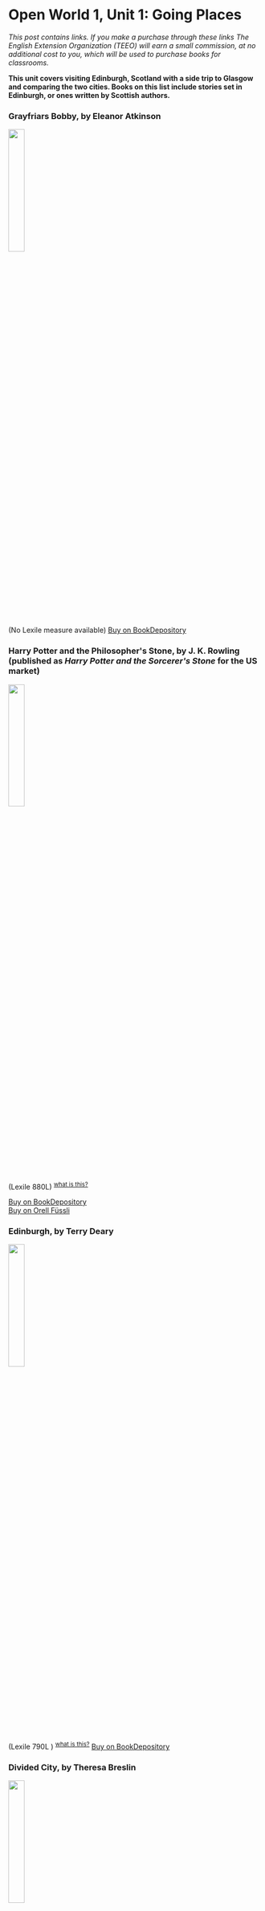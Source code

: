 # Open World 1, Unit 1: Going Places
 *This post contains links. If you make a purchase through these links The English Extension Organization (TEEO) will earn a small commission, at no additional cost to you, which will be used to purchase books for classrooms.*

**This unit covers visiting Edinburgh, Scotland with a side trip to Glasgow and comparing the two cities.  Books on this list include stories set in Edinburgh, or ones written by Scottish authors.**  

### Grayfriars Bobby, by Eleanor Atkinson
<img src="https://imgur.com/RRgkUnc.png" width="25%" />

(No Lexile measure available)
<a href="https://www.bookdepository.com/Greyfriars-Bobby-Eleanor-Atkinson/9780140367423?ref=grid-view&qid=1674499920738&sr=1-1" rel="nofollow"> Buy on BookDepository</a>  

 
### Harry Potter and the Philosopher's Stone, by J. K. Rowling (published as *Harry Potter and the Sorcerer's Stone* for the US market)

<img src="https://imgur.com/naCrhxz.png" width="25%" />

 (Lexile 880L)  <sup>[what is this?](/resources/Lexile%20measures)</sup>

<a href="https://www.bookdepository.com/Harry-Potter-Philosophers-Stone-J-K-Rowling/9781408855652?ref=grid-view&qid=1665854798278&sr=1-2" rel="nofollow"> Buy on BookDepository</a>  
<a href="https://www.orellfuessli.ch/shop/home/artikeldetails/A1046129216" rel="nofollow">Buy on Orell Füssli</a> 


### Edinburgh, by Terry Deary

<img src="https://imgur.com/LquXPjQ.png" width="25%" />

(Lexile 790L )  <sup>[what is this?](/resources/Lexile%20measures)</sup>
<a href="https://www.bookdepository.com/Gruesome-Guide-Edinburgh-newspaper-edition-Terry-Deary/9780702318122?ref=grid-view&qid=1674500219627&sr=1-1" rel="nofollow"> Buy on BookDepository</a>  

### Divided City, by Theresa Breslin


<img src="https://imgur.com/Cr0Zde3.png" width="25%" />

(Lexile HL 650L )  <sup>[what is this?](/resources/Lexile%20measures)</sup>
<a href="https://www.bookdepository.com/Divided-City-Theresa-Breslin/9780552551885?ref=grid-view&qid=1674837430467&sr=1-1" rel="nofollow"> Buy on BookDepository</a>  

### Let's Explore Edinburgh Old Town, by Anne Bruce English


<img src="https://imgur.com/GwVHfXr.png" width="25%" />

(No Lexile measure available )

<a href="https://www.bookdepository.com/Lets-Explore-Edinburgh-Old-Town-Anne-Bruce-English-Cinders-McLeod/9780946487981" rel="nofollow"> Buy on BookDepository</a>  
<a href="https://www.orellfuessli.ch/shop/home/artikeldetails/A1006003282" rel="nofollow">Buy on Orell Füssli</a> 

# Supplemental Activities
What can more Scottish than the **Highland Games**?  Without even having to leave Switzerland, you have a chance to go see one of these amazing events.  The Highland Games Verband Schweiz organizes events every year.  For the program for this year.  https://www.hgvs.ch/saison-2023

A well-played **bagpipe** stirs the soul of those who are graced to hear it.  Located in Lenzburg, Aargau, David Fleming plays at events, and even provides lessons for those who are interested in playing themselves.  His website contains information about Scottish events he hosts.  https://www.davidflemingbagpiper.com/

You don't need to leave Switzerland to see **Highland Dancing** or to learn how to do it yourself.  Classes are available in Zug and Lenzburg.  Events vary throughout the year.  Check Flora dance's website
.  https://floradance.ch/

 
<!--stackedit_data:
eyJoaXN0b3J5IjpbMjAxNTY0Njg0LC0xODU1MjY2NTUzLC0yMD
YyNDEyOTMsMTc5OTMxODIxMiw3ODgwMTc3ODksLTE3MjkzMDYw
NDldfQ==
-->